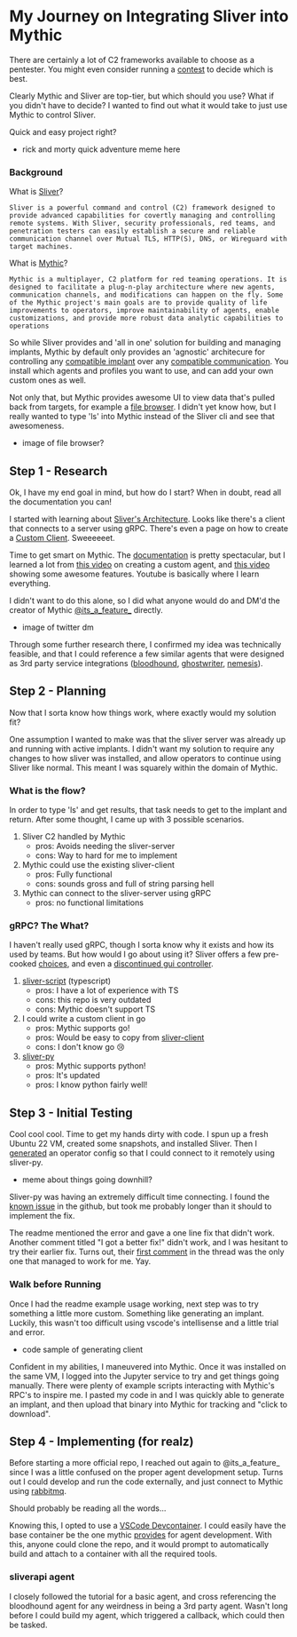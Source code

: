 # My Journey on Integrating Sliver into Mythic

There are certainly a lot of C2 frameworks available to choose as a pentester. You might even consider running a [contest](https://commoninja.site/atomics-on-a-friday) to decide which is best. 

Clearly Mythic and Sliver are top-tier, but which should you use? What if you didn't have to decide? I wanted to find out what it would take to just use Mythic to control Sliver. 

Quick and easy project right?

- rick and morty quick adventure meme here

### Background

What is [Sliver](https://sliver.sh/)? 
```
Sliver is a powerful command and control (C2) framework designed to provide advanced capabilities for covertly managing and controlling remote systems. With Sliver, security professionals, red teams, and penetration testers can easily establish a secure and reliable communication channel over Mutual TLS, HTTP(S), DNS, or Wireguard with target machines.
```

What is [Mythic](https://docs.mythic-c2.net/)?
```
Mythic is a multiplayer, C2 platform for red teaming operations. It is designed to facilitate a plug-n-play architecture where new agents, communication channels, and modifications can happen on the fly. Some of the Mythic project's main goals are to provide quality of life improvements to operators, improve maintainability of agents, enable customizations, and provide more robust data analytic capabilities to operations
```

So while Sliver provides and 'all in one' solution for building and managing implants, Mythic by default only provides an 'agnostic' architecure for controlling any [compatible implant](https://github.com/MythicAgents) over any [compatible communication](https://github.com/MythicC2Profiles). You install which agents and profiles you want to use, and can add your own custom ones as well. 

Not only that, but Mythic provides awesome UI to view data that's pulled back from targets, for example a [file browser](https://docs.mythic-c2.net/operational-pieces/file-browser). I didn't yet know how, but I really wanted to type 'ls' into Mythic instead of the Sliver cli and see that awesomeness.

- image of file browser?

## Step 1 - Research

Ok, I have my end goal in mind, but how do I start? When in doubt, read all the documentation you can! 

I started with learning about [Sliver's Architecture](https://sliver.sh/docs?name=Architecture). Looks like there's a client that connects to a server using gRPC. There's even a page on how to create a [Custom Client](https://sliver.sh/docs?name=Custom+Clients). Sweeeeeet. 

Time to get smart on Mythic. The [documentation](https://docs.mythic-c2.net/) is pretty spectacular, but I learned a lot from [this video](https://www.youtube.com/watch?v=xdmdHMjK1KA) on creating a custom agent, and [this video](https://www.youtube.com/watch?v=eL0y73FNrNI) showing some awesome features. Youtube is basically where I learn everything.

I didn't want to do this alone, so I did what anyone would do and DM'd the creator of Mythic [@its_a_feature_](https://twitter.com/its_a_feature_?lang=en) directly.

- image of twitter dm

Through some further research there, I confirmed my idea was technically feasible, and that I could reference a few similar agents that were designed as 3rd party service integrations ([bloodhound](https://github.com/MythicAgents/bloodhound), [ghostwriter](https://github.com/MythicAgents/ghostwriter), [nemesis](https://github.com/MythicAgents/nemesis)).

## Step 2 - Planning

Now that I sorta know how things work, where exactly would my solution fit? 

One assumption I wanted to make was that the sliver server was already up and running with active implants. I didn't want my solution to require any changes to how sliver was installed, and allow operators to continue using Sliver like normal. This meant I was squarely within the domain of Mythic. 

### What is the flow?

In order to type 'ls' and get results, that task needs to get to the implant and return. After some thought, I came up with 3 possible scenarios.

1) Sliver C2 handled by Mythic
    - pros: Avoids needing the sliver-server
    - cons: Way to hard for me to implement
2) Mythic could use the existing sliver-client
    - pros: Fully functional
    - cons: sounds gross and full of string parsing hell
3) Mythic can connect to the sliver-server using gRPC
    - pros: no functional limitations

### gRPC? The What?

I haven't really used gRPC, though I sorta know why it exists and how its used by teams. But how would I go about using it? Sliver offers a few pre-cooked [choices](https://sliver.sh/docs?name=Custom%20Clients), and even a [discontinued gui controller](https://github.com/BishopFox/sliver-gui).


1) [sliver-script](https://github.com/moloch--/sliver-script) (typescript)
    - pros: I have a lot of experience with TS
    - cons: this repo is very outdated
    - cons: Mythic doesn't support TS
2) I could write a custom client in go
    - pros: Mythic supports go!
    - pros: Would be easy to copy from [sliver-client](https://github.com/BishopFox/sliver/tree/master/client)
    - cons: I don't know go 😢
3) [sliver-py](https://github.com/moloch--/sliver-py)
    - pros: Mythic supports python!
    - pros: It's updated
    - pros: I know python fairly well!

## Step 3 - Initial Testing

Cool cool cool. Time to get my hands dirty with code. I spun up a fresh Ubuntu 22 VM, created some snapshots, and installed Sliver. Then I [generated](https://sliver.sh/docs?name=Multi-player%20Mode) an operator config so that I could connect to it remotely using sliver-py. 

- meme about things going downhill?

Sliver-py was having an extremely difficult time connecting. I found the [known issue](https://github.com/moloch--/sliver-py/issues/28) in the github, but took me probably longer than it should to implement the fix. 

The readme mentioned the error and gave a one line fix that didn't work. Another comment titled "I got a better fix!" didn't work, and I was hesitant to try their earlier fix. Turns out, their [first comment](https://github.com/moloch--/sliver-py/issues/28#issuecomment-1469011869) in the thread was the only one that managed to work for me. Yay.

### Walk before Running

Once I had the readme example usage working, next step was to try something a little more custom. Something like generating an implant. Luckily, this wasn't too difficult using vscode's intellisense and a little trial and error. 

- code sample of generating client

Confident in my abilities, I maneuvered into Mythic. Once it was installed on the same VM, I logged into the Jupyter service to try and get things going manually. There were plenty of example scripts interacting with Mythic's RPC's to inspire me. I pasted my code in and I was quickly able to generate an implant, and then upload that binary into Mythic for tracking and "click to download". 

## Step 4 - Implementing (for realz)

Before starting a more official repo, I reached out again to @its_a_feature_ since I was a little confused on the proper agent development setup. Turns out I could develop and run the code externally, and just connect to Mythic using [rabbitmq](https://docs.mythic-c2.net/customizing/payload-type-development#id-3.2-required-folder-structure). 

Should probably be reading all the words...

Knowing this, I opted to use a [VSCode Devcontainer](https://code.visualstudio.com/docs/devcontainers/containers). I could easily have the base container be the one mythic [provides](https://docs.mythic-c2.net/customizing/payload-type-development#id-3.1-dockerfile) for agent development. With this, anyone could clone the repo, and it would prompt to automatically build and attach to a container with all the required tools.

### sliverapi agent

I closely followed the tutorial for a basic agent, and cross referencing the bloodhound agent for any weirdness in being a 3rd party agent. Wasn't long before I could build my agent, which triggered a callback, which could then be tasked. 



